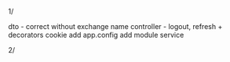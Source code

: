1/ 

dto - correct without exchange name
controller - logout, refresh + decorators
cookie add app.config
add module service


2/ 



